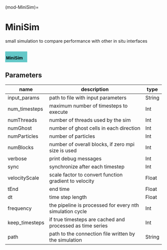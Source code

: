 (mod-MiniSim)=

# MiniSim
small simulation to compare performance with other in situ interfaces

<svg width="50.599999999999994em" height="4.6em" >
<style>.text { font: normal 1.0em sans-serif;}tspan{ font: italic 1.0em sans-serif;}.moduleName{ font: bold 1.0em sans-serif;}</style>
<rect x="0em" y="0.8em" width="5.06em" height="3.0em" rx="0.1em" ry="0.1em" style="fill:#64c8c8ff;" />
<text x="0.2em" y="2.6500000000000004em" class="moduleName" >MiniSim</text></svg>

## Parameters
|name|description|type|
|-|-|-|
|input_params|path to file with input parameters|String|
|num_timesteps|maximum number of timesteps to execute|Int|
|numThreads|number of threads used by the sim|Int|
|numGhost|number of ghost cells in each direction|Int|
|numParticles|number of particles|Int|
|numBlocks|number of overall blocks, if zero mpi size is used|Int|
|verbose|print debug messages|Int|
|sync|synchronize after each timestep|Int|
|velocityScale|scale factor to convert function gradient to velocity|Float|
|tEnd|end time|Float|
|dt|time step length|Float|
|frequency|the pipeline is processed for every nth simulation cycle|Int|
|keep_timesteps|if true timesteps are cached and processed as time series|Int|
|path|path to the connection file written by the simulation|String|
